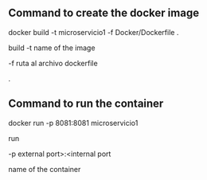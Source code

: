 ## Command to create the docker image

docker build -t microservicio1 -f Docker/Dockerfile .

  build
  -t name of the image

  -f ruta al archivo dockerfile

   .

## Command to run the container

 docker run -p 8081:8081 microservicio1

   run

   -p external port>:<internal port
 
   name of the container
